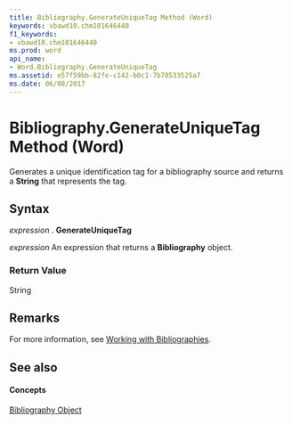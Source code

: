 ```yaml
---
title: Bibliography.GenerateUniqueTag Method (Word)
keywords: vbawd10.chm101646440
f1_keywords:
- vbawd10.chm101646440
ms.prod: word
api_name:
- Word.Bibliography.GenerateUniqueTag
ms.assetid: e57f59bb-82fe-c142-b0c1-7b78533525a7
ms.date: 06/08/2017
---
```



# Bibliography.GenerateUniqueTag Method (Word)

Generates a unique identification tag for a bibliography source and returns a  **String** that represents the tag.


## Syntax

 _expression_ . **GenerateUniqueTag**

 _expression_ An expression that returns a **Bibliography** object.


### Return Value

String


## Remarks

For more information, see [Working with Bibliographies](http://msdn.microsoft.com/library/ce05a0bd-bacd-16e1-0ab0-793a47a15da5%28Office.15%29.aspx).


## See also


#### Concepts


[Bibliography Object](Word.Bibliography.md)

